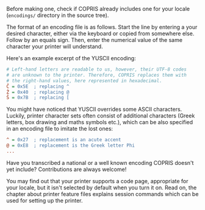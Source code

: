 Before making one, check if COPRIS already includes one for your locale (`encodings/` directory in the source tree).

The format of an encoding file is as follows. Start the line by entering a your desired character, either via the keyboard or copied from somewhere else. Follow by an equals sign. Then, enter the numerical value of the same character your printer will understand.

Here's an example excerpt of the YUSCII encoding:

```ini
# Left-hand letters are readable to us, however, their UTF-8 codes
# are unknown to the printer. Therefore, COPRIS replaces them with
# the right-hand values, here represented in hexadecimal.
Č = 0x5E  ; replacing ^
Ž = 0x40  ; replacing @
Š = 0x7B  ; replacing [
```

You might have noticed that YUSCII overrides some ASCII characters. Luckily, printer character sets often consist of additional characters (Greek letters, box drawing and maths symbols etc.), which can be also specified in an encoding file to imitate the lost ones:

```ini
^ = 0x27  ; replacement is an acute accent
@ = 0xE8  ; replacement is the Greek letter Phi
...
```

Have you transcribed a national or a well known encoding COPRIS doesn't yet include? Contributions are always welcome!

You may find out that your printer supports a code page, appropriate for your locale, but it isn't selected by default when you turn it on. Read on, the chapter about printer feature files explains session commands which can be used for setting up the printer.
